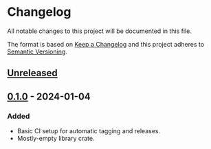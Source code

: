 # Changelog

All notable changes to this project will be documented in this file.

The format is based on [Keep a Changelog](http://keepachangelog.com/en/1.1.0/)
and this project adheres to [Semantic Versioning](http://semver.org/spec/v2.0.0.html).

## [Unreleased]

## [0.1.0] - 2024-01-04
### Added
- Basic CI setup for automatic tagging and releases.
- Mostly-empty library crate.

[unreleased]: https://github.com/misalcedo/vr/compare/v0.1.0...HEAD
[0.1.0]: https://github.com/misalcedo/vr/releases/tag/v0.1.0